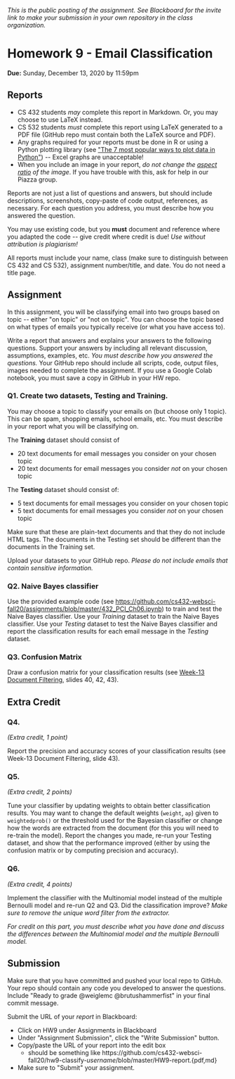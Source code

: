 *This is the public posting of the assignment. See Blackboard for the invite link to make your submission in your own repository in the class organization.*

# Homework 9 - Email Classification
**Due:** Sunday, December 13, 2020 by 11:59pm 

## Reports
* CS 432 students *may* complete this report in Markdown. Or, you may choose to use LaTeX instead. 
* CS 532 students *must* complete this report using LaTeX generated to a PDF file (GitHub repo must contain both the LaTeX source and PDF).
* Any graphs required for your reports must be done in R or using a Python plotting library (see ["The 7 most popular ways to plot data in Python"](https://opensource.com/article/20/4/plot-data-python)) -- Excel graphs are unacceptable!
* When you include an image in your report, *do not change the [aspect ratio](https://en.wikipedia.org/wiki/Aspect_ratio_(image)) of the image*. If you have trouble with this, ask for help in our Piazza group.

Reports are not just a list of questions and answers, but should include descriptions, screenshots, copy-paste of code output, references, as necessary.  For each question you address, you must describe how you answered the question.  

You may use existing code, but you **must** document and reference where you adapted the code -- give credit where credit is due! *Use without attribution is plagiarism!*

All reports must include your name, class (make sure to distinguish between CS 432 and CS 532), assignment number/title, and date.  You do not need a title page.  

## Assignment

In this assignment, you will be classifying email into two groups based on topic -- either "on topic" or "not on topic".  You can choose the topic based on what types of emails you typically receive (or what you have access to).

Write a report that answers and explains your answers to the following questions. Support your answers by including all relevant discussion, assumptions, examples, etc. *You must describe how you answered the questions.* Your GitHub repo should include all scripts, code, output files, images needed to complete the assignment. If you use a Google Colab notebook, you must save a copy in GitHub in your HW repo.

### Q1. Create two datasets, Testing and Training.

You may choose a topic to classify your emails on (but choose only 1 topic). This can be spam, shopping emails, school emails, etc.  You must describe in your report what you will be classifying on.

The **Training** dataset should consist of
* 20 text documents for email messages you consider on your chosen topic
* 20 text documents for email messages you consider *not* on your chosen topic

The **Testing** dataset should consist of:
* 5 text documents for email messages you consider on your chosen topic
* 5 text documents for email messages you consider *not* on your chosen topic

Make sure that these are plain-text documents and that they do not include HTML tags.  The documents in the Testing set should be different than the documents in the Training set.

Upload your datasets to your GitHub repo. *Please do not include emails that contain sensitive information.*

### Q2. Naive Bayes classifier
Use the provided example code (see https://github.com/cs432-websci-fall20/assignments/blob/master/432_PCI_Ch06.ipynb) to train and test the Naive Bayes classifier.  Use your *Training* dataset to train the Naive Bayes classifier.  Use your *Testing* dataset to test the Naive Bayes classifier and report the classification results for each email message in the *Testing* dataset.

### Q3. Confusion Matrix
Draw a confusion matrix for your classification results (see [Week-13 Document Filtering](https://docs.google.com/presentation/d/1TgSeYh7gjpxl8f_9-FKG7MnXG1HI_iwH_KDFyUgKlWU/edit?usp=sharing), slides 40, 42, 43).

## Extra Credit

### Q4. 
*(Extra credit, 1 point)* 

Report the precision and accuracy scores of your classification results (see Week-13 Document Filtering, slide 43).

### Q5. 
*(Extra credit, 2 points)* 

Tune your classifier by updating weights to obtain better classification results. You may want to change the default weights (`weight`, `ap`) given to `weightedprob()` or the threshold used for the Bayesian classifier or change how the words are extracted from the document (for this you will need to re-train the model).  Report the changes you made, re-run your Testing dataset, and show that the performance improved (either by using the confusion matrix or by computing precision and accuracy).

### Q6. 
*(Extra credit, 4 points)* 

Implement the classifier with the Multinomial model instead of the multiple Bernoulli model and re-run Q2 and Q3.  Did the classification improve?  *Make sure to remove the unique word filter from the extractor.*

*For credit on this part, you must describe what you have done and discuss the differences between the Multinomial model and the multiple Bernoulli model.*

## Submission

Make sure that you have committed and pushed your local repo to GitHub.  Your repo should contain any code you developed to answer the questions.  Include "Ready to grade @weiglemc @brutushammerfist" in your final commit message. 

Submit the URL of your *report* in Blackboard:

* Click on HW9 under Assignments in Blackboard
* Under "Assignment Submission", click the "Write Submission" button.
* Copy/paste the URL of your report into the edit box
  * should be something like https<nolink>://github.com/cs432-websci-fall20/hw9-classify-*username*/blob/master/HW9-report.{pdf,md}
* Make sure to "Submit" your assignment.
